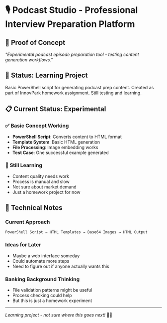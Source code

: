 # 🎙️ Podcast Studio - Professional Interview Preparation Platform

## 🌟 **Proof of Concept**
*"Experimental podcast episode preparation tool - testing content generation workflows."*

## 🎯 **Status: Learning Project**

Basic PowerShell script for generating podcast prep content. Created as part of InnovPark homework assignment. Still testing and learning.

## 📋 **Current Status: Experimental**

### ✅ **Basic Concept Working**
- **PowerShell Script**: Converts content to HTML format
- **Template System**: Basic HTML generation
- **File Processing**: Image embedding works
- **Test Case**: One successful example generated

### 🤔 **Still Learning**
- Content quality needs work
- Process is manual and slow  
- Not sure about market demand
- Just a homework project for now

## 🚀 **Technical Notes**

### **Current Approach**
```
PowerShell Script → HTML Templates → Base64 Images → HTML Output
```

### **Ideas for Later** 
- Maybe a web interface someday
- Could automate more steps
- Need to figure out if anyone actually wants this

### **Banking Background Thinking**
- File validation patterns might be useful
- Process checking could help
- But this is just a homework experiment

---

*Learning project - not sure where this goes next!* 🤷‍♂️